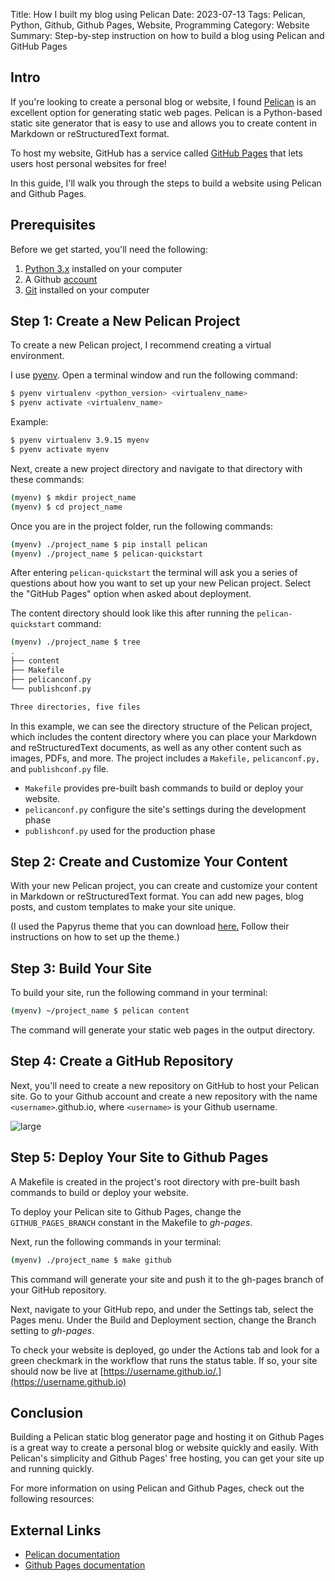 Title: How I built my blog using Pelican
Date: 2023-07-13
Tags: Pelican, Python, Github, Github Pages, Website, Programming
Category: Website
Summary: Step-by-step instruction on how to build a blog using Pelican and GitHub Pages

## Intro

If you're looking to create a personal blog or website, I found [Pelican](https://getpelican.com/) is an excellent option for generating static web pages. Pelican is a Python-based static site generator that is easy to use and allows you to create content in Markdown or reStructuredText format.

To host my website, GitHub has a service called [GitHub Pages](https://pages.github.com/) that lets users host personal websites for free!

In this guide, I'll walk you through the steps to build a website using Pelican and Github Pages.

## Prerequisites

Before we get started, you'll need the following:

1. [Python 3.x](https://www.python.org/) installed on your computer
2. A Github [account](https://github.com/)
3. [Git](https://git-scm.com/) installed on your computer

## Step 1: Create a New Pelican Project

To create a new Pelican project, I recommend creating a virtual environment.

I use [pyenv](https://github.com/pyenv/pyenv). Open a terminal window and run the following command:

``` bash
$ pyenv virtualenv <python_version> <virtualenv_name>
$ pyenv activate <virtualenv_name>
```

Example:

``` bash
$ pyenv virtualenv 3.9.15 myenv
$ pyenv activate myenv
```

Next, create a new project directory and navigate to that directory with these commands:

``` bash
(myenv) $ mkdir project_name
(myenv) $ cd project_name
```

Once you are in the project folder, run the following commands:

``` bash
(myenv) ./project_name $ pip install pelican
(myenv) ./project_name $ pelican-quickstart
```

After entering `pelican-quickstart` the terminal will ask you a series of questions about how you want to set up your new Pelican project. Select the "GitHub Pages" option when asked about deployment.

The content directory should look like this after running the `pelican-quickstart` command:

``` bash
(myenv) ./project_name $ tree
.
├── content
├── Makefile
├── pelicanconf.py
└── publishconf.py

Three directories, five files
```

In this example, we can see the directory structure of the Pelican project, which includes the content directory where you can place your Markdown and reStructuredText documents, as well as any other content such as images, PDFs, and more. The project includes a `Makefile,` `pelicanconf.py,` and `publishconf.py` file.

 - `Makefile` provides pre-built bash commands to build or deploy your website.
 - `pelicanconf.py` configure the site's settings during the development phase
 - `publishconf.py` used for the production phase

## Step 2: Create and Customize Your Content

With your new Pelican project, you can create and customize your content in Markdown or reStructuredText format. You can add new pages, blog posts, and custom templates to make your site unique.

(I used the Papyrus theme that you can download [here.](https://aleylara.github.io/Papyrus/installation.html) Follow their instructions on how to set up the theme.)

## Step 3: Build Your Site

To build your site, run the following command in your terminal:

``` bash
(myenv) ~/project_name $ pelican content
```

The command will generate your static web pages in the output directory.

## Step 4: Create a GitHub Repository

Next, you'll need to create a new repository on GitHub to host your Pelican site. Go to your Github account and create a new repository with the name `<username>`.github.io, where `<username>` is your Github username.

<img src="{static}/images/github-repo-create.jpg" alt="large" class="image-center"/>

## Step 5: Deploy Your Site to Github Pages

A Makefile is created in the project's root directory with pre-built bash commands to build or deploy your website. 

To deploy your Pelican site to Github Pages, change the `GITHUB_PAGES_BRANCH` constant in the Makefile to *gh-pages*.

Next, run the following commands in your terminal:

``` bash
(myenv) ./project_name $ make github
```

This command will generate your site and push it to the gh-pages branch of your GitHub repository.

Next, navigate to your GitHub repo, and under the Settings tab, select the Pages menu. Under the Build and Deployment section, change the Branch setting to *gh-pages*.

To check your website is deployed, go under the Actions tab and look for a green checkmark in the workflow that runs the status table. If so, your site should now be live at [https://username.github.io/.](https://username.github.io)

## Conclusion

Building a Pelican static blog generator page and hosting it on Github Pages is a great way to create a personal blog or website quickly and easily. With Pelican's simplicity and Github Pages' free hosting, you can get your site up and running quickly.

For more information on using Pelican and Github Pages, check out the following resources:

## External Links

- [Pelican documentation](https://docs.getpelican.com/en/stable/)
- [Github Pages documentation](https://docs.github.com/en/pages)